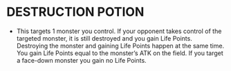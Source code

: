 
# DESTRUCTION POTION

*   This targets 1 monster you control. If your opponent takes control of the targeted monster, it is still destroyed and you gain Life Points. Destroying the monster and gaining Life Points happen at the same time. You gain Life Points equal to the monster’s ATK on the field. If you target a face-down monster you gain no Life Points.

  